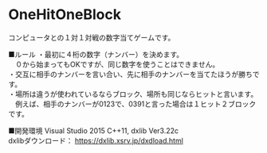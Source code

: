 # OneHitOneBlock
コンピュータとの１対１対戦の数字当てゲームです。

■ルール
・最初に４桁の数字（ナンバー）を決めます。  
　０から始まってもOKですが、同じ数字を使うことはできません。  
・交互に相手のナンバーを言い合い、先に相手のナンバーを当てたほうが勝ちです。  
・場所は違うが使われているならブロック、場所も同じならヒットと言います。  
　例えば、相手のナンバーが0123で、0391と言った場合は１ヒット２ブロックです。  
  
■開発環境
Visual Studio 2015 C++11, dxlib Ver3.22c  
dxlibダウンロード： https://dxlib.xsrv.jp/dxdload.html
